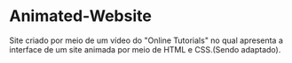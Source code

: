 # Animated-Website
Site criado por meio de um vídeo do "Online Tutorials" no qual apresenta a interface de um site animada por meio de HTML e CSS.(Sendo adaptado).
